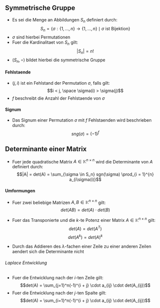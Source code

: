 ## Symmetrische Gruppe
- Es sei die Menge an Abbildungen $S_n$ definiert durch:
$$S_n = \{ \sigma : \{1, ..., n\} \rightarrow \{1, ..., n\} \mid \sigma \text{ ist Bijektion} \}$$
- $\sigma$ sind hierbei Permutationen
- Fuer die Kardinalitaet von $S_n$ gilt:
$$|S_n| = n!$$
- $(S_n, \circ)$ bildet hierbei die symmetrische Gruppe
#### Fehlstaende
- $(j, i)$ ist ein Fehlstand der Permutation $\sigma$, falls gilt:
$$i < j, \space \sigma(i) > \sigma(j)$$
- $f$ beschreibt die Anzahl der Fehlstaende von $\sigma$
#### Signum
- Das Signum einer Permutation $\sigma$ mit $f$ Fehlstaenden wird beschrieben durch:
$$sng(\sigma) = (-1)^f$$
## Determinante einer Matrix
- Fuer jede quadratische Matrix $A \in \mathbb{K}^{n \times n}$ wird die Determinante von $A$ definiert durch:
$$|A| = det(A) = \sum_{\sigma \in S_n} sgn(\sigma) \prod_{i = 1}^{n} a_{i\sigma(i)}$$
#### Umformungen
- Fuer zwei beliebige Matrizen $A, B \in \mathbb{K}^{n \times n}$ gilt:
$$det(AB) = det(A) \cdot det(B)$$
- Fuer das Transponierte und die $k$-te Potenz einer Matrix $A \in \mathbb{K}^{n \times n}$ gilt:
$$det(A) = det(A^T)$$
$$det(A^k) = det(A)^k$$

- Durch das Addieren des $\lambda$-fachen einer Zeile zu einer anderen Zeilen aendert sich die Determinante nicht
###### Laplace Entwicklung
- Fuer die Entwicklung nach der $i$-ten Zeile gilt:
$$det(A) = \sum_{j=1}^n(-1)^{i + j} \cdot a_{ij} \cdot det(A_{ij})$$
- Fuer die Entwicklung nach der $j$-ten Spalte gilt:
$$det(A) = \sum_{i=1}^n(-1)^{i + j} \cdot a_{ij} \cdot det(A_{ij})$$